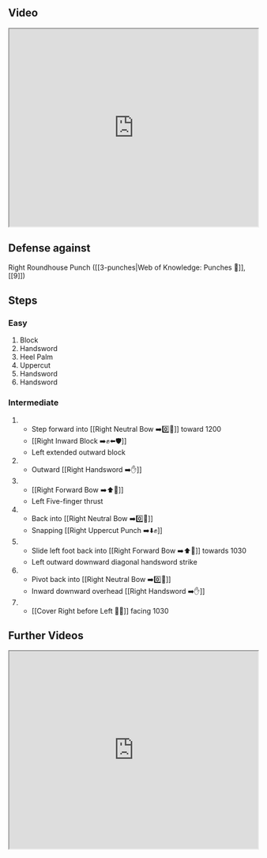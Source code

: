 ## Video

<iframe src="https://www.youtube.com/embed/I48QMaYIq2o" width="100%" height="400"></iframe>

## Defense against

Right Roundhouse Punch ([[3-punches|Web of Knowledge: Punches 👊]], [[9]])

## Steps

### Easy

1. Block
2. Handsword
3. Heel Palm
4. Uppercut
5. Handsword
6. Handsword

### Intermediate

1. - Step forward into [[Right Neutral Bow ➡️0️⃣🦶]] toward 1200
   - [[Right Inward Block ➡️✊⬅️🛡️]]
   - Left extended outward block
2. - Outward [[Right Handsword ➡️✋]]
3. - [[Right Forward Bow ➡️⬆️🦶]]
   - Left Five-finger thrust
4. - Back into [[Right Neutral Bow ➡️0️⃣🦶]]
   - Snapping [[Right Uppercut Punch ➡️⬇️✊]]
5. - Slide left foot back into [[Right Forward Bow ➡️⬆️🦶]] towards 1030
   - Left outward downward diagonal handsword strike
6. - Pivot back into [[Right Neutral Bow ➡️0️⃣🦶]]
   - Inward downward overhead [[Right Handsword ➡️✋]]
7. - [[Cover Right before Left 🦶🔄]] facing 1030

## Further Videos

<iframe src="https://www.youtube.com/embed/IXZ6kr4VHQw?start=288&end=305" width="100%" height="400"></iframe>
